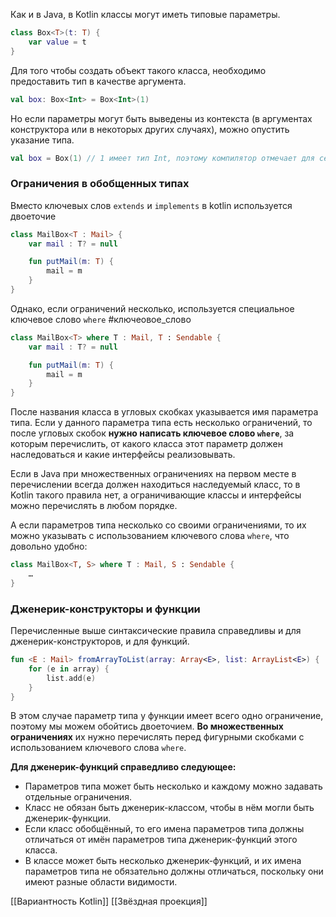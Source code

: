 Как и в Java, в Kotlin классы могут иметь типовые параметры.

```kotlin
class Box<T>(t: T) {
    var value = t
}
```

Для того чтобы создать объект такого класса, необходимо предоставить тип в качестве аргумента.

```kotlin
val box: Box<Int> = Box<Int>(1)
```

Но если параметры могут быть выведены из контекста (в аргументах конструктора или в некоторых других случаях), можно опустить указание типа.

```kotlin
val box = Box(1) // 1 имеет тип Int, поэтому компилятор отмечает для себя, что тип переменной box — Box<Int>
```

### Ограничения в обобщенных типах

Вместо ключевых слов `extends` и `implements` в kotlin используется двоеточие
```kotlin
class MailBox<T : Mail> {
    var mail : T? = null

    fun putMail(m: T) {
        mail = m
    }
}
```

Однако, если ограничений несколько, используется специальное ключевое слово `where` #ключеовое_слово
```kotlin
class MailBox<T> where T : Mail, T : Sendable {
    var mail : T? = null

    fun putMail(m: T) {
        mail = m
    }
}
```

После названия класса в угловых скобках указывается имя параметра типа. Если у данного параметра типа есть несколько ограничений, то после угловых скобок **нужно написать ключевое слово `where`**, за которым перечислить, от какого класса этот параметр должен наследоваться и какие интерфейсы реализовывать.

Если в Java при множественных ограничениях на первом месте в перечислении всегда должен находиться наследуемый класс, то в Kotlin такого правила нет, а ограничивающие классы и интерфейсы можно перечислять в любом порядке.

А если параметров типа несколько со своими ограничениями, то их можно указывать с использованием ключевого слова `where`, что довольно удобно:

```kotlin
class MailBox<T, S> where T : Mail, S : Sendable {
    …
} 
```

### Дженерик-конструкторы и функции

Перечисленные выше синтаксические правила справедливы и для дженерик-конструкторов, и для функций.

```kotlin
fun <E : Mail> fromArrayToList(array: Array<E>, list: ArrayList<E>) { 
	for (e in array) { 
		list.add(e) 
	}
}
```

В этом случае параметр типа у функции имеет всего одно ограничение, поэтому мы можем обойтись двоеточием. **Во множественных ограничениях** их нужно перечислять перед фигурными скобками с использованием ключевого слова `where`.

**Для дженерик-функций справедливо следующее:**

- Параметров типа может быть несколько и каждому можно задавать отдельные ограничения.
- Класс не обязан быть дженерик-классом, чтобы в нём могли быть дженерик-функции.
- Если класс обобщённый, то его имена параметров типа должны отличаться от имён параметров типа дженерик-функций этого класса.
- В классе может быть несколько дженерик-функций, и их имена параметров типа не обязательно должны отличаться, поскольку они имеют разные области видимости.

[[Вариантность Kotlin]]
[[Звёздная проекция]]
